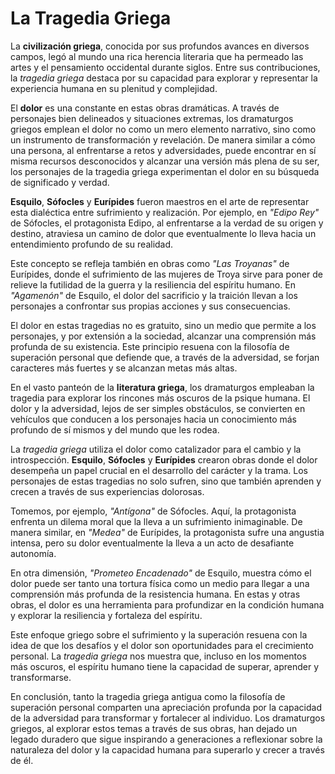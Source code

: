 # La Tragedia Griega

La **civilización griega**, conocida por sus profundos avances en diversos campos, legó al mundo una rica herencia literaria que ha permeado las artes y el pensamiento occidental durante siglos. Entre sus contribuciones, la _tragedia griega_ destaca por su capacidad para explorar y representar la experiencia humana en su plenitud y complejidad.

El **dolor** es una constante en estas obras dramáticas. A través de personajes bien delineados y situaciones extremas, los dramaturgos griegos emplean el dolor no como un mero elemento narrativo, sino como un instrumento de transformación y revelación. De manera similar a cómo una persona, al enfrentarse a retos y adversidades, puede encontrar en sí misma recursos desconocidos y alcanzar una versión más plena de su ser, los personajes de la tragedia griega experimentan el dolor en su búsqueda de significado y verdad.

**Esquilo**, **Sófocles** y **Eurípides** fueron maestros en el arte de representar esta dialéctica entre sufrimiento y realización. Por ejemplo, en _"Edipo Rey"_ de Sófocles, el protagonista Edipo, al enfrentarse a la verdad de su origen y destino, atraviesa un camino de dolor que eventualmente lo lleva hacia un entendimiento profundo de su realidad.

Este concepto se refleja también en obras como _"Las Troyanas"_ de Eurípides, donde el sufrimiento de las mujeres de Troya sirve para poner de relieve la futilidad de la guerra y la resiliencia del espíritu humano. En _"Agamenón"_ de Esquilo, el dolor del sacrificio y la traición llevan a los personajes a confrontar sus propias acciones y sus consecuencias.

El dolor en estas tragedias no es gratuito, sino un medio que permite a los personajes, y por extensión a la sociedad, alcanzar una comprensión más profunda de su existencia. Este principio resuena con la filosofía de superación personal que defiende que, a través de la adversidad, se forjan caracteres más fuertes y se alcanzan metas más altas.

En el vasto panteón de la **literatura griega**, los dramaturgos empleaban la tragedia para explorar los rincones más oscuros de la psique humana. El dolor y la adversidad, lejos de ser simples obstáculos, se convierten en vehículos que conducen a los personajes hacia un conocimiento más profundo de sí mismos y del mundo que les rodea.

La _tragedia griega_ utiliza el dolor como catalizador para el cambio y la introspección. **Esquilo**, **Sófocles** y **Eurípides** crearon obras donde el dolor desempeña un papel crucial en el desarrollo del carácter y la trama. Los personajes de estas tragedias no solo sufren, sino que también aprenden y crecen a través de sus experiencias dolorosas.

Tomemos, por ejemplo, _"Antígona"_ de Sófocles. Aquí, la protagonista enfrenta un dilema moral que la lleva a un sufrimiento inimaginable. De manera similar, en _"Medea"_ de Eurípides, la protagonista sufre una angustia intensa, pero su dolor eventualmente la lleva a un acto de desafiante autonomía.

En otra dimensión, _"Prometeo Encadenado"_ de Esquilo, muestra cómo el dolor puede ser tanto una tortura física como un medio para llegar a una comprensión más profunda de la resistencia humana. En estas y otras obras, el dolor es una herramienta para profundizar en la condición humana y explorar la resiliencia y fortaleza del espíritu.

Este enfoque griego sobre el sufrimiento y la superación resuena con la idea de que los desafíos y el dolor son oportunidades para el crecimiento personal. La _tragedia griega_ nos muestra que, incluso en los momentos más oscuros, el espíritu humano tiene la capacidad de superar, aprender y transformarse.

En conclusión, tanto la tragedia griega antigua como la filosofía de superación personal comparten una apreciación profunda por la capacidad de la adversidad para transformar y fortalecer al individuo. Los dramaturgos griegos, al explorar estos temas a través de sus obras, han dejado un legado duradero que sigue inspirando a generaciones a reflexionar sobre la naturaleza del dolor y la capacidad humana para superarlo y crecer a través de él.

